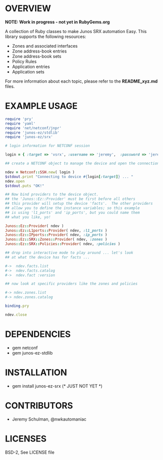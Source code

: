 # OVERVIEW

**NOTE: Work in progress - not yet in RubyGems.org**

A collection of Ruby classes to make Junos SRX automation Easy.  This library supports the following
resources:

  * Zones and associated interfaces
  * Zone address-book entries
  * Zone address-book sets
  * Policy Rules
  * Application entries
  * Application sets
  
For more information about each topic, please refer to the **README_xyz.md** files. 

# EXAMPLE USAGE
  
````ruby
require 'pry'
require 'yaml'
require 'net/netconf/jnpr'
require 'junos-ez/stdlib'
require 'junos-ez/srx'

# login information for NETCONF session 

login = { :target => 'vsrx', :username => 'jeremy',  :password => 'jeremy1',  }

## create a NETCONF object to manage the device and open the connection ...

ndev = Netconf::SSH.new( login )
$stdout.print "Connecting to device #{login[:target]} ... "
ndev.open
$stdout.puts "OK!"

## Now bind providers to the device object.
## the 'Junos::Ez::Provider' must be first before all others
## this provider will setup the device 'facts'.  The other providers
## allow you to define the instance variables; so this example
## is using 'l1_ports' and 'ip_ports', but you could name them
## what you like, yo!

Junos::Ez::Provider( ndev )
Junos::Ez::L1ports::Provider( ndev, :l1_ports )
Junos::Ez::IPports::Provider( ndev, :ip_ports )
Junos::Ez::SRX::Zones::Provider( ndev, :zones )
Junos::Ez::SRX::Policies::Provider( ndev, :policies )

## drop into interactive mode to play around ... let's look
## at what the device has for facts ...

#->  ndev.facts.list
#->  ndev.facts.catalog
#->  ndev.fact :version

## now look at specific providers like the zones and policies

#-> ndev.zones.list
#-> ndev.zones.catalog

binding.pry

ndev.close
````
  
# DEPENDENCIES

  * gem netconf
  * gem junos-ez-stdlib

# INSTALLATION 

  * gem install junos-ez-srx  (* JUST NOT YET *)

# CONTRIBUTORS

  * Jeremy Schulman, @nwkautomaniac

# LICENSES

   BSD-2, See LICENSE file

